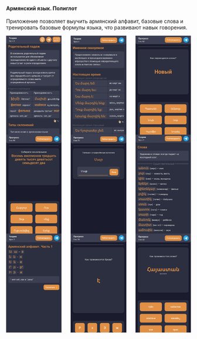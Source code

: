 #### Армянский язык. Полиглот

Приложение позволяет выучить армянский алфавит, базовые слова и тренировать базовые формулы языка, что развивают навык
говорения.

<div style="display: flex; justify-content: space-between;">

<img src="screen/Screenshot_20250306-182357%7E2.png" width="30%" alt=""/>
<img src="screen/Screenshot_20250305-190353%7E2.png" width="30%" alt=""/>
<img src="screen/Screenshot_20250305-171310%7E2.png" width="30%" alt=""/>
</div>

<div style="display: flex; justify-content: space-between;">
<img src="screen/Screenshot_20250305-171248%7E2.png" width="30%" alt=""/>
<img src="screen/Screenshot_20250305-171244%7E2.png" width="30%" alt=""/>
<img src="screen/Screenshot_20250305-171200%7E2.png" width="30%" alt=""/>
</div>

<div style="display: flex; justify-content: space-between;">
<img src="screen/Screenshot_20250305-171116%7E2.png" width="30%" alt=""/>
<img src="screen/Screenshot_20250305-170850%7E2.png" width="30%" alt=""/>
<img src="screen/Screenshot_20250305-170925%7E2.png" width="30%" alt=""/>

</div>




